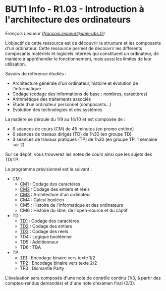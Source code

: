 BUT1 Info - R1.03 - Introduction à l'architecture des ordinateurs
=================================================================

_François Lesueur ([francois.lesueur@univ-ubs.fr](mailto:francois.lesueur@univ-ubs.fr))_

L’objectif de cette ressource est de découvrir la structure et les composants d'un ordinateur. Cette ressource permet de découvrir les différents composants matériels et logiciels internes qui constituent un ordinateur, de manière à appréhender le fonctionnement, mais aussi les limites de leur utilisation.

Savoirs de référence étudiés :
* Architecture générale d'un ordinateur, histoire et évolution de l'informatique
* Codage (codage des informations de base : nombres, caractères)
* Arithmétique des traitements associés
* Étude d’un ordinateur personnel (composants...)
* Évolution des technologies et des systèmes

La matière se déroule du 1/9 au 14/10 et est composée de :
* 6 séances de cours (CM) de 45 minutes (en promo entière)
* 6 séances de travaux dirigés (TD) de 1h30 (en groupe TD)
* 3 séances de travaux pratiques (TP) de 1h30 (en groupe TP, 1 semaine sur 2)

Sur ce dépôt, vous trouverez les notes de cours ainsi que les sujets des TD/TP.

Le programme prévisionnel est le suivant :
* CM :
  - [CM1](cm1-caracteres.md) : Codage des caractères
  - [CM2](cm2-nombres.md) : Codage des entiers et réels
  - [CM3](cm3-archi.md) : Architecture d'un ordinateur
  - CM4 : Calcul booléen
  - CM5 : Histoire de l'informatique et des ordinateurs
  - CM6 : Histoire du libre, de l'open-source et du captif
* TD :
  - [TD1](td1-caracteres.md) : Codage des caractères
  - [TD2](td2-entiers.md) : Codage des entiers
  - [TD3](td3-reels.md) : Codage des réels
  - TD4 : Logique booléenne
  - TD5 : Additionneur
  - TD6 : TBA
* TP :
  - [TP1](tp1-encodage.md) : Encodage binaire vers texte 1/2
  - [TP2](tp1-encodage-p2.md) : Encodage binaire vers texte 2/2
  - TP3 : Dismantle Party

L'évaluation sera composée d'une note de contrôle continu (1/3, à partir des comptes-rendus demandés) et d'une note d'examen final (2/3).
